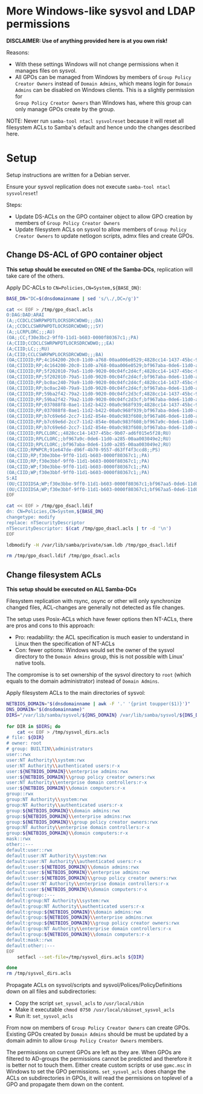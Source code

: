 # More Windows-like sysvol and LDAP permissions

**DISCLAIMER: Use of anything provided here is at you own risk!**

Reasons:
- With these settings Windows will not change permissions when it manages files on sysvol.
- All GPOs can be managed from Windows by members of `Group Policy Creator Owners` instead of `Domain Admins`, 
  which means login for `Domain Admins` can be disabled on Windows clients. This is a slightly permission for  
  `Group Policy Creator Owners`  than Windows has, where this group can only manage GPOs create by the group.

NOTE: Never run `samba-tool ntacl sysvolreset` because it will reset all filesystem ACLs to Samba's default and hence undo the changes described here.


# Setup

Setup instructions are written for a Debian server.

Ensure your sysvol replication does not execute `samba-tool ntacl sysvolreset`!

Steps:
- Update DS-ACLs on the GPO container object to allow GPO creation by members of `Group Policy Creator Owners`
- Update filesystem ACLs on sysvol to allow members of `Group Policy Creator Owners` to update netlogon scripts, admx files and create GPOs.

## Change DS-ACL of GPO container object

**This setup should be executed on ONE of the Samba-DCs**, replication will take care of the others.


Apply DC-ACLs to `CN=Policies,CN=System,${BASE_DN}`:

```bash
BASE_DN="DC=$(dnsdomainname | sed 's/\./,DC=/g')"

cat << EOF > /tmp/gpo_dsacl.acls
O:DAG:DAD:ARAI
(A;;CCDCLCSWRPWPDTLOCRSDRCWDWO;;;DA)
(A;;CCDCLCSWRPWPDTLOCRSDRCWDWO;;;SY)
(A;;LCRPLORC;;;AU)
(OA;;CC;f30e3bc2-9ff0-11d1-b603-0000f80367c1;;PA)
(A;CIID;CCDCLCSWRPWPDTLOCRSDRCWDWO;;;EA)
(A;CIID;LC;;;RU)
(A;CIID;CCLCSWRPWPLOCRSDRCWDWO;;;BA)
(OA;CIIOID;RP;4c164200-20c0-11d0-a768-00aa006e0529;4828cc14-1437-45bc-9b07-ad6f015e5f28;RU)
(OA;CIIOID;RP;4c164200-20c0-11d0-a768-00aa006e0529;bf967aba-0de6-11d0-a285-00aa003049e2;RU)
(OA;CIIOID;RP;5f202010-79a5-11d0-9020-00c04fc2d4cf;4828cc14-1437-45bc-9b07-ad6f015e5f28;RU)
(OA;CIIOID;RP;5f202010-79a5-11d0-9020-00c04fc2d4cf;bf967aba-0de6-11d0-a285-00aa003049e2;RU)
(OA;CIIOID;RP;bc0ac240-79a9-11d0-9020-00c04fc2d4cf;4828cc14-1437-45bc-9b07-ad6f015e5f28;RU)
(OA;CIIOID;RP;bc0ac240-79a9-11d0-9020-00c04fc2d4cf;bf967aba-0de6-11d0-a285-00aa003049e2;RU)
(OA;CIIOID;RP;59ba2f42-79a2-11d0-9020-00c04fc2d3cf;4828cc14-1437-45bc-9b07-ad6f015e5f28;RU)
(OA;CIIOID;RP;59ba2f42-79a2-11d0-9020-00c04fc2d3cf;bf967aba-0de6-11d0-a285-00aa003049e2;RU)
(OA;CIIOID;RP;037088f8-0ae1-11d2-b422-00a0c968f939;4828cc14-1437-45bc-9b07-ad6f015e5f28;RU)
(OA;CIIOID;RP;037088f8-0ae1-11d2-b422-00a0c968f939;bf967aba-0de6-11d0-a285-00aa003049e2;RU)
(OA;CIIOID;RP;b7c69e6d-2cc7-11d2-854e-00a0c983f608;bf967a86-0de6-11d0-a285-00aa003049e2;ED)
(OA;CIIOID;RP;b7c69e6d-2cc7-11d2-854e-00a0c983f608;bf967a9c-0de6-11d0-a285-00aa003049e2;ED)
(OA;CIIOID;RP;b7c69e6d-2cc7-11d2-854e-00a0c983f608;bf967aba-0de6-11d0-a285-00aa003049e2;ED)
(OA;CIIOID;RPLCLORC;;4828cc14-1437-45bc-9b07-ad6f015e5f28;RU)
(OA;CIIOID;RPLCLORC;;bf967a9c-0de6-11d0-a285-00aa003049e2;RU)
(OA;CIIOID;RPLCLORC;;bf967aba-0de6-11d0-a285-00aa003049e2;RU)
(OA;CIID;RPWPCR;91e647de-d96f-4b70-9557-d63ff4f3ccd8;;PS)
(OA;CIID;RP;f30e3bbe-9ff0-11d1-b603-0000f80367c1;;PA)
(OA;CIID;RP;f30e3bbf-9ff0-11d1-b603-0000f80367c1;;PA)
(OA;CIID;WP;f30e3bbe-9ff0-11d1-b603-0000f80367c1;;PA)
(OA;CIID;WP;f30e3bbf-9ff0-11d1-b603-0000f80367c1;;PA)
S:AI
(OU;CIIOIDSA;WP;f30e3bbe-9ff0-11d1-b603-0000f80367c1;bf967aa5-0de6-11d0-a285-00aa003049e2;WD)
(OU;CIIOIDSA;WP;f30e3bbf-9ff0-11d1-b603-0000f80367c1;bf967aa5-0de6-11d0-a285-00aa003049e2;WD)
EOF

cat << EOF > /tmp/gpo_dsacl.ldif
dn: CN=Policies,CN=System,${BASE_DN}
changetype: modify
replace: nTSecurityDescriptor
nTSecurityDescriptor: $(cat /tmp/gpo_dsacl.acls | tr -d '\n')
EOF

ldbmodify -H /var/lib/samba/private/sam.ldb /tmp/gpo_dsacl.ldif

rm /tmp/gpo_dsacl.ldif /tmp/gpo_dsacl.acls
```

## Change filesystem ACLs

**This setup should be executed on ALL Samba-DCs**

Filesystem replication with rsync, osync or other will only synchronize changed files, ACL-changes are generally not detected as file changes.


The setup uses Posix-ACLs which have fewer options then NT-ACLs, there are pros and cons to this approach:
- Pro: readability: the ACL specification is much easier to understand in Linux then the specification of NT-ACLs
- Con: fewer options: Windows would set the owner of the sysvol directory to the `Domain Admins` group, this is not possible with Linux' native tools.

The compromise is to set ownership of the sysvol directory to `root` (which equals to the domain administrator) instead of `Domain Admins`.


Apply filesystem ACLs to the main directories of sysvol:

```bash
NETBIOS_DOMAIN="$(dnsdomainname | awk -F '.' '{print toupper($1)}')"
DNS_DOMAIN="$(dnsdomainname)"
DIRS="/var/lib/samba/sysvol/${DNS_DOMAIN} /var/lib/samba/sysvol/${DNS_DOMAIN}/scripts /var/lib/samba/sysvol/${DNS_DOMAIN}/Policies"
    
for DIR in $DIRS; do
    cat << EOF > /tmp/sysvol_dirs.acls
# file: ${DIR}
# owner: root
# group: BUILTIN\\administrators
user::rwx
user:NT Authority\\system:rwx
user:NT Authority\\authenticated users:r-x
user:${NETBIOS_DOMAIN}\\enterprise admins:rwx
user:${NETBIOS_DOMAIN}\\group policy creator owners:rwx
user:NT Authority\\enterprise domain controllers:r-x
user:${NETBIOS_DOMAIN}\\domain computers:r-x
group::rwx
group:NT Authority\\system:rwx
group:NT Authority\\authenticated users:r-x
group:${NETBIOS_DOMAIN}\\domain admins:rwx
group:${NETBIOS_DOMAIN}\\enterprise admins:rwx
group:${NETBIOS_DOMAIN}\\group policy creator owners:rwx
group:NT Authority\\enterprise domain controllers:r-x
group:${NETBIOS_DOMAIN}\\domain computers:r-x
mask::rwx
other::---
default:user::rwx
default:user:NT Authority\\system:rwx
default:user:NT Authority\\authenticated users:r-x
default:user:${NETBIOS_DOMAIN}\\domain admins:rwx
default:user:${NETBIOS_DOMAIN}\\enterprise admins:rwx
default:user:${NETBIOS_DOMAIN}\\group policy creator owners:rwx
default:user:NT Authority\\enterprise domain controllers:r-x
default:user:${NETBIOS_DOMAIN}\\domain computers:r-x
default:group::---
default:group:NT Authority\\system:rwx
default:group:NT Authority\\authenticated users:r-x
default:group:${NETBIOS_DOMAIN}\\domain admins:rwx
default:group:${NETBIOS_DOMAIN}\\enterprise admins:rwx
default:group:${NETBIOS_DOMAIN}\\group policy creator owners:rwx
default:group:NT Authority\\enterprise domain controllers:r-x
default:group:${NETBIOS_DOMAIN}\\domain computers:r-x
default:mask::rwx
default:other::---
EOF
    setfacl --set-file=/tmp/sysvol_dirs.acls ${DIR}

done
rm /tmp/sysvol_dirs.acls
```

Propagate ACLs on sysvol/scripts and sysvol/Polices/PolicyDefinitions down on all files and subdirectories:

- Copy the script `set_sysvol_acls` to `/usr/local/sbin`
- Make it executable `chmod 0750 /usr/local/sbinset_sysvol_acls`
- Run it: `set_sysvol_acls`

From now on members of `Group Policy Creator Owners` can create GPOs. Existing GPOs created by `Domain Admins` should be
must be updated by a domain admin to allow `Group Policy Creator Owners` members.

The permissions on current GPOs are left as they are. When GPOs are filtered to AD-groups the permissions cannot
be predicted and therefore it is better not to touch them. Either create custom scripts or use `gpmc.msc` in Windows 
to set the GPO permissions. `set_sysvol_acls` does change the ACLs on subdirectories in GPOs, it will read the permisions 
on toplevel of a GPO and propagate them down on the content.
